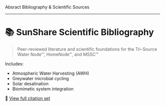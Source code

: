 Absract Bibliography & Scientific Sources

---

# 📚 SunShare Scientific Bibliography

> Peer-reviewed literature and scientific foundations for the Tri-Source Water Node™, HomeNode™, and MSSC™

Includes:
- Atmospheric Water Harvesting (AWH)
- Greywater microbial cycling
- Solar desalination
- Biomimetic system integration

🔗 [View full citation set](https://github.com/justindbilyeu/SunShare-TriSource/wiki/SunShare-HomeNode---Bibliography)
